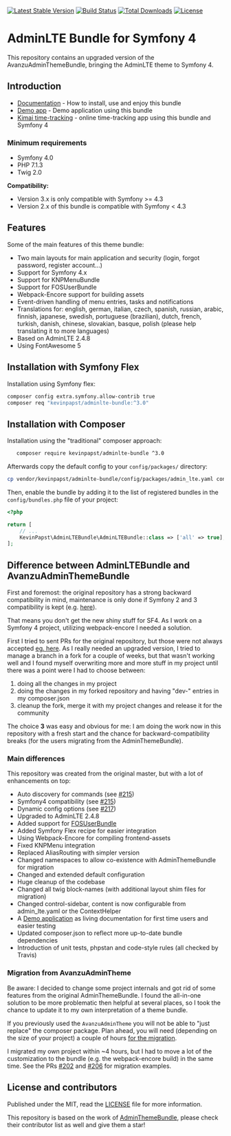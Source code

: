[![Latest Stable Version](https://poser.pugx.org/kevinpapst/adminlte-bundle/v/stable)](https://packagist.org/packages/kevinpapst/adminlte-bundle)
[![Build Status](https://travis-ci.org/kevinpapst/AdminLTEBundle.svg?branch=master)](https://travis-ci.org/kevinpapst/AdminLTEBundle)
[![Total Downloads](https://poser.pugx.org/kevinpapst/adminlte-bundle/downloads)](https://packagist.org/packages/kevinpapst/adminlte-bundle)
[![License](https://poser.pugx.org/kevinpapst/adminlte-bundle/license)](LICENSE)

# AdminLTE Bundle for Symfony 4

This repository contains an upgraded version of the AvanzuAdminThemeBundle, bringing the AdminLTE theme to Symfony 4.

## Introduction

- [Documentation](Resources/docs/) - How to install, use and enjoy this bundle
- [Demo app](https://github.com/kevinpapst/AdminLTEBundle-Demo) - Demo application using this bundle
- [Kimai time-tracking](https://github.com/kevinpapst/kimai2) - online time-tracking app using this bundle and Symfony 4 

### Minimum requirements

- Symfony 4.0
- PHP 7.1.3
- Twig 2.0

**Compatibility:**

- Version 3.x is only compatible with Symfony >= 4.3
- Version 2.x of this bundle is compatible with Symfony < 4.3

## Features

Some of the main features of this theme bundle:

- Two main layouts for main application and security (login, forgot password, register account...)
- Support for Symfony 4.x
- Support for KNPMenuBundle 
- Support for FOSUserBundle
- Webpack-Encore support for building assets
- Event-driven handling of menu entries, tasks and notifications
- Translations for: english, german, italian, czech, spanish, russian, arabic, finnish, japanese, swedish, portuguese (brazilian), dutch, french, turkish, danish, chinese, slovakian, basque, polish (please help translating it to more languages)
- Based on AdminLTE 2.4.8
- Using FontAwesome 5

## Installation with Symfony Flex

Installation using Symfony flex:

```bash
composer config extra.symfony.allow-contrib true
composer req "kevinpapst/adminlte-bundle:^3.0"
```

## Installation with Composer

Installation using the "traditional" composer approach:

```bash
   composer require kevinpapst/adminlte-bundle ^3.0
```

Afterwards copy the default config to your `config/packages/` directory:

```bash
cp vendor/kevinpapst/adminlte-bundle/config/packages/admin_lte.yaml config/packages/
```

Then, enable the bundle by adding it to the list of registered bundles in the `config/bundles.php` file of your project:

```php
<?php

return [
    // ...
    KevinPapst\AdminLTEBundle\AdminLTEBundle::class => ['all' => true],
];
```

## Difference between AdminLTEBundle and AvanzuAdminThemeBundle

First and foremost: the original repository has a strong backward compatibility in mind, maintenance is only done if Symfony 2 and 3 compatibility is kept (e.g. [here](https://github.com/avanzu/AdminThemeBundle/pull/216)).

That means you don't get the new shiny stuff for SF4. As I work on a Symfony 4 project, utilizing webpack-encore I needed a solution. 

First I tried to sent PRs for the original repository, but those were not always accepted [eg. here](https://github.com/avanzu/AdminThemeBundle/pulls/kevinpapst). 
As I really needed an upgraded version, I tried to manage a branch in a fork for a couple of weeks, but that wasn't working well 
and I found myself overwriting more and more stuff in my project until there was a point were I had to choose between:
1. doing all the changes in my project 
2. doing the changes in my forked repository and having "dev-" entries in my composer.json
3. cleanup the fork, merge it with my project changes and release it for the community

The choice **3** was easy and obvious for me: I am doing the work now in this repository with a fresh start and the chance for backward-compatibility breaks (for the users migrating from the AdminThemeBundle).

### Main differences

This repository was created from the original master, but with a lot of enhancements on top:

- Auto discovery for commands (see [#215](https://github.com/avanzu/AdminThemeBundle/pull/215))
- Symfony4 compatibility (see [#215](https://github.com/avanzu/AdminThemeBundle/pull/216))
- Dynamic config options (see [#217](https://github.com/avanzu/AdminThemeBundle/pull/217))
- Upgraded to AdminLTE 2.4.8
- Added support for [FOSUserBundle](Resources/docs/fos_userbundle.md)
- Added Symfony Flex recipe for easier integration
- Using Webpack-Encore for compiling frontend-assets
- Fixed KNPMenu integration
- Replaced AliasRouting with simpler version
- Changed namespaces to allow co-existence with AdminThemeBundle for migration
- Changed and extended default configuration
- Huge cleanup of the codebase
- Changed all twig block-names (with additional layout shim files for migration)   
- Changed control-sidebar, content is now configurable from admin_lte.yaml or the ContextHelper
- A [Demo application](https://github.com/kevinpapst/AdminLTEBundle-Demo) as living documentation for first time users and easier testing
- Updated composer.json to reflect more up-to-date bundle dependencies
- Introduction of unit tests, phpstan and code-style rules (all checked by Travis)

### Migration from AvanzuAdminTheme

Be aware: I decided to change some project internals and got rid of some features from the original AdminThemeBundle.
I found the all-in-one solution to be more problematic then helpful at several places, so I took the chance to update it to my own interpretation of a theme bundle.

If you previously used the `AvanzuAdminTheme` you will not be able to "just replace" the composer package. 
Plan ahead, you will need (depending on the size of your project) a couple of hours [for the migration](Resources/docs/migration_guide.md).

I migrated my own project within ~4 hours, but I had to move a lot of the customization to the bundle (e.g. the webpack-encore build) in the same time. 
See the PRs [#202](https://github.com/kevinpapst/kimai2/pull/202/files) and [#206](https://github.com/kevinpapst/kimai2/pull/206/files) for migration examples. 

## License and contributors

Published under the MIT, read the [LICENSE](LICENSE) file for more information.

This repository is based on the work of [AdminThemeBundle](https://github.com/avanzu/AdminThemeBundle), please check their contributor list as well and give them a star!
